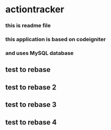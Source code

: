 # actiontracker

### this is readme file
### this application is based on codeigniter
### and uses MySQL database

## test to rebase 
## test to rebase 2
## test to rebase 3
## test to rebase 4

